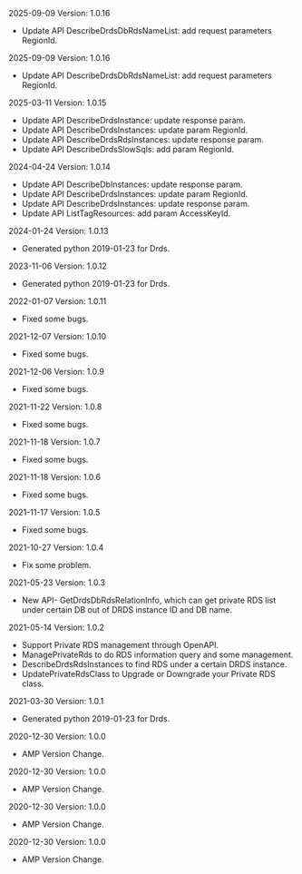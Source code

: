2025-09-09 Version: 1.0.16
- Update API DescribeDrdsDbRdsNameList: add request parameters RegionId.


2025-09-09 Version: 1.0.16
- Update API DescribeDrdsDbRdsNameList: add request parameters RegionId.


2025-03-11 Version: 1.0.15
- Update API DescribeDrdsInstance: update response param.
- Update API DescribeDrdsInstances: update param RegionId.
- Update API DescribeDrdsRdsInstances: update response param.
- Update API DescribeDrdsSlowSqls: add param RegionId.


2024-04-24 Version: 1.0.14
- Update API DescribeDbInstances: update response param.
- Update API DescribeDrdsInstances: update param RegionId.
- Update API DescribeDrdsInstances: update response param.
- Update API ListTagResources: add param AccessKeyId.


2024-01-24 Version: 1.0.13
- Generated python 2019-01-23 for Drds.

2023-11-06 Version: 1.0.12
- Generated python 2019-01-23 for Drds.

2022-01-07 Version: 1.0.11
- Fixed some bugs.

2021-12-07 Version: 1.0.10
- Fixed some bugs.

2021-12-06 Version: 1.0.9
- Fixed some bugs.

2021-11-22 Version: 1.0.8
- Fixed some bugs.

2021-11-18 Version: 1.0.7
- Fixed some bugs.

2021-11-18 Version: 1.0.6
- Fixed some bugs.

2021-11-17 Version: 1.0.5
- Fixed some bugs.

2021-10-27 Version: 1.0.4
- Fix some problem.

2021-05-23 Version: 1.0.3
- New API- GetDrdsDbRdsRelationInfo, which can get private RDS list under certain DB out of DRDS instance ID and DB name.

2021-05-14 Version: 1.0.2
- Support Private RDS management through OpenAPI.
- ManagePrivateRds to do RDS information query and some management.
- DescribeDrdsRdsInstances to find RDS under a certain DRDS instance.
- UpdatePrivateRdsClass to Upgrade or Downgrade your Private RDS class.

2021-03-30 Version: 1.0.1
- Generated python 2019-01-23 for Drds.

2020-12-30 Version: 1.0.0
- AMP Version Change.

2020-12-30 Version: 1.0.0
- AMP Version Change.

2020-12-30 Version: 1.0.0
- AMP Version Change.

2020-12-30 Version: 1.0.0
- AMP Version Change.

